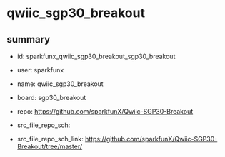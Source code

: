 # qwiic_sgp30_breakout
 
## summary 
* id: sparkfunx_qwiic_sgp30_breakout_sgp30_breakout
* user: sparkfunx
* name: qwiic_sgp30_breakout
* board: sgp30_breakout
* repo: https://github.com/sparkfunX/Qwiic-SGP30-Breakout



* src_file_repo_sch: 
* src_file_repo_sch_link: https://github.com/sparkfunX/Qwiic-SGP30-Breakout/tree/master/




